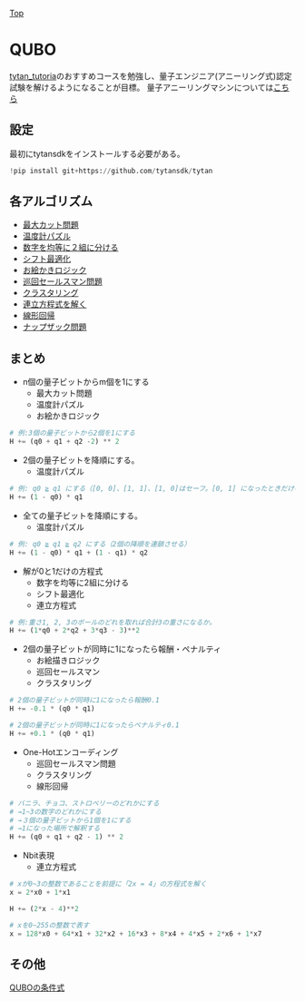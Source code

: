 [Top](https://malibu-cola.github.io/Hg-Web/)

# QUBO

[tytan_tutoria](https://github.com/tytansdk/tytan_tutorial?tab=readme-ov-file)のおすすめコースを勉強し、量子エンジニア(アニーリング式)認定試験を解けるようになることが目標。
量子アニーリングマシンについては[こちら](../QuantumAnnealing/QuantumAnnealing.md)

## 設定

最初にtytansdkをインストールする必要がある。

```python
!pip install git+https://github.com/tytansdk/tytan
```

## 各アルゴリズム

- [最大カット問題](./MaxCut.md)
- [温度計パズル](./ThermoPazzle.md)
- [数字を均等に２組に分ける](./DivideNum.md)
- [シフト最適化](./ShiftOptimize.md)
- [お絵かきロジック](./DrawLogic.md)
- [巡回セールスマン問題](./TravelSales.md)
- [クラスタリング](./Clustering.md)
- [連立方程式を解く](./SimulEquation.md)
- [線形回帰](./LSM.md)
- [ナップザック問題](./Knapsack.md)


## まとめ

- n個の量子ビットからm個を1にする
  - 最大カット問題
  - 温度計パズル
  - お絵かきロジック

```python
# 例:3個の量子ビットから2個を1にする
H += (q0 + q1 + q2 -2) ** 2
```

- 2個の量子ビットを降順にする。
  - 温度計パズル

```python
# 例: q0 ≧ q1 にする（[0, 0]、[1, 1]、[1, 0]はセーフ。[0, 1] になったときだけペナルティを与える）
H += (1 - q0) * q1
```

- 全ての量子ビットを降順にする。
  - 温度計パズル

```python
# 例: q0 ≧ q1 ≧ q2 にする（2個の降順を連鎖させる）
H += (1 - q0) * q1 + (1 - q1) * q2
```

- 解が0と1だけの方程式
  - 数字を均等に2組に分ける
  - シフト最適化
  - 連立方程式

```python
# 例:重さ1, 2, 3のボールのどれを取れば合計3の重さになるか。
H += (1*q0 + 2*q2 + 3*q3 - 3)**2
```

- 2個の量子ビットが同時に1になったら報酬・ペナルティ
  - お絵描きロジック
  - 巡回セールスマン
  - クラスタリング

```python
# 2個の量子ビットが同時に1になったら報酬0.1
H += -0.1 * (q0 * q1)

# 2個の量子ビットが同時に1になったらペナルティ0.1
H += +0.1 * (q0 * q1)
```

- One-Hotエンコーディング
  - 巡回セールスマン問題
  - クラスタリング
  - 線形回帰

```python
# バニラ、チョコ、ストロベリーのどれかにする
# →1~3の数字のどれかにする
# →３個の量子ビットから1個を1にする
# →1になった場所で解釈する
H += (q0 + q1 + q2 - 1) ** 2
``` 

- Nbit表現
  - 連立方程式

```python
# xが0~3の整数であることを前提に「2x = 4」の方程式を解く
x = 2*x0 + 1*x1

H += (2*x - 4)**2

# xを0~255の整数で表す
x = 128*x0 + 64*x1 + 32*x2 + 16*x3 + 8*x4 + 4*x5 + 2*x6 + 1*x7
```




## その他

[QUBOの条件式](https://vigne-cla.com/21-12/)